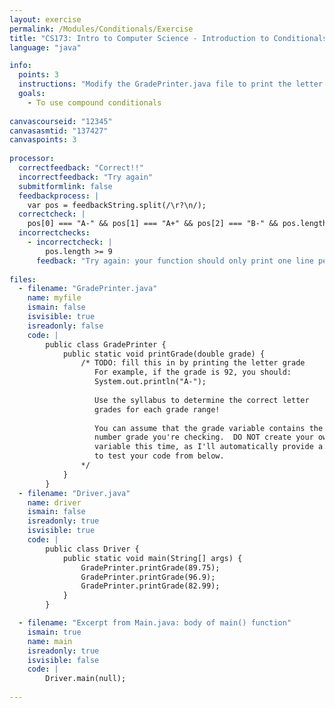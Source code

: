 ```yaml
---
layout: exercise
permalink: /Modules/Conditionals/Exercise
title: "CS173: Intro to Computer Science - Introduction to Conditionals"
language: "java"

info:
  points: 3
  instructions: "Modify the GradePrinter.java file to print the letter grade earned for a given final grade using an if statement, using our syllabus letter grade table."
  goals:
    - To use compound conditionals 
  
canvascourseid: "12345"
canvasasmtid: "137427"
canvaspoints: 3
  
processor:  
  correctfeedback: "Correct!!" 
  incorrectfeedback: "Try again"
  submitformlink: false
  feedbackprocess: | 
    var pos = feedbackString.split(/\r?\n/);
  correctcheck: |
    pos[0] === "A-" && pos[1] === "A+" && pos[2] === "B-" && pos.length < 9
  incorrectchecks:
    - incorrectcheck: |
        pos.length >= 9
      feedback: "Try again: your function should only print one line per call, since only one if/else statement should be true for each grade provided"      
      
files:
  - filename: "GradePrinter.java"
    name: myfile
    ismain: false
    isvisible: true
    isreadonly: false
    code: |
        public class GradePrinter {
            public static void printGrade(double grade) {
                /* TODO: fill this in by printing the letter grade
                   For example, if the grade is 92, you should:
                   System.out.println("A-");
                   
                   Use the syllabus to determine the correct letter 
                   grades for each grade range!
                   
                   You can assume that the grade variable contains the
                   number grade you're checking.  DO NOT create your own grade 
                   variable this time, as I'll automatically provide a few
                   to test your code from below.
                */
            }
        }
  - filename: "Driver.java"
    name: driver
    ismain: false
    isreadonly: true
    isvisible: true
    code: | 
        public class Driver {
            public static void main(String[] args) {
                GradePrinter.printGrade(89.75);
                GradePrinter.printGrade(96.9);
                GradePrinter.printGrade(82.99);
            }
        }    

  - filename: "Excerpt from Main.java: body of main() function"
    ismain: true
    name: main
    isreadonly: true
    isvisible: false
    code: |
        Driver.main(null);
        
---
```

